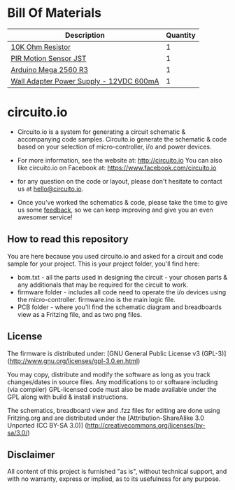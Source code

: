 Bill Of Materials
===
Description|Quantity
-----------|--------
[10K Ohm Resistor](https://www.sparkfun.com/products/8374)|1
[PIR Motion Sensor JST](https://www.sparkfun.com/products/13285)|1
[Arduino Mega 2560 R3](https://www.sparkfun.com/products/11061)|1
[Wall Adapter Power Supply - 12VDC 600mA](https://www.sparkfun.com/products/9442)|1

circuito.io
===========

* Circuito.io is a system for generating a circuit schematic & accompanying code samples.
Circuito.io generate the schematic & code based on your selection of micro-controller, i/o and power devices.

* For more information, see the website at: http://circuito.io
You can also like circuito.io on Facebook at: https://www.facebook.com/circuito.io

* for any question on the code or layout, please don't hesitate to contact us at hello@circuito.io.

* Once you've worked the schematics & code, please take the time to give us some [feedback](https://circuito.typeform.com/to/pfKypx), so we can keep improving and give you an even awesomer service!


How to read this repository
---------------------------
You are here because you used circuito.io and asked for a circuit and code sample for your project.
This is your project folder, you'll find here:
* bom.txt - all the parts used in designing the circuit - your chosen parts & any additionals that may be required for the circuit to work.
* firmware folder - includes all code need to operate the i/o devices using the micro-controller. firmware.ino is the main logic file.
* PCB folder - where you'll find the schematic diagram and breadboards view as a Fritzing file, and as two png files.

License
-------
The firmware is distributed under:
[GNU General Public License v3 (GPL-3)] (http://www.gnu.org/licenses/gpl-3.0.en.html)

You may copy, distribute and modify the software as long as you track changes/dates in source files. 
Any modifications to or software including (via compiler) GPL-licensed code must also be made available under the GPL 
along with build & install instructions.

The schematics, breadboard view and .fzz files for editing are done using Fritzing.org and are distributed under the 
[Attribution-ShareAlike 3.0 Unported (CC BY-SA 3.0)] (http://creativecommons.org/licenses/by-sa/3.0/)

Disclaimer
----------
All content of this project is furnished "as is", without technical support, and with no
warranty, express or implied, as to its usefulness for any purpose.

